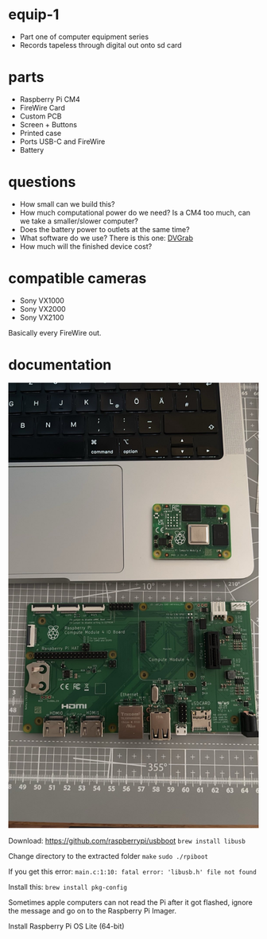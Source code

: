 # equip-1

- Part one of computer equipment series
- Records tapeless through digital out onto sd card

# parts

- Raspberry Pi CM4
- FireWire Card
- Custom PCB
- Screen + Buttons
- Printed case
- Ports USB-C and FireWire
- Battery

# questions

- How small can we build this?
- How much computational power do we need? Is a CM4 too much, can we take a smaller/slower computer?
- Does the battery power to outlets at the same time?
- What software do we use? There is this one: [DVGrab](https://github.com/ddennedy/dvgrab)
- How much will the finished device cost?

# compatible cameras

- Sony VX1000
- Sony VX2000
- Sony VX2100

Basically every FireWire out.

# documentation

![CM4](images/cm4-arrived.jpeg)

Download: https://github.com/raspberrypi/usbboot
`brew install libusb`

Change directory to the extracted folder
`make`
`sudo ./rpiboot`

If you get this error:
`main.c:1:10: fatal error: 'libusb.h' file not found`

Install this:
`brew install pkg-config`

Sometimes apple computers can not read the Pi after it got flashed, ignore the message and go on to the Raspberry Pi Imager.

Install Raspberry Pi OS Lite (64-bit)
